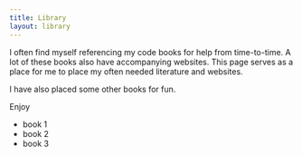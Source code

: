```yaml
---
title: Library
layout: library
---
```


I often find myself referencing my code books for help from time-to-time. A lot of these books also have accompanying websites. This page serves as a place for me to place my often needed literature and websites. 

I have also placed some other books for fun.

Enjoy

* book 1
* book 2
* book 3


